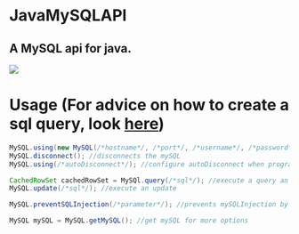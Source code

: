 # JavaMySQLAPI
## A MySQL api for java.

[![](https://jitpack.io/v/Zyonic-Software/JavaMySQLAPI.svg)](https://jitpack.io/#Zyonic-Software/JavaMySQLAPI)

# Usage (For advice on how to create a sql query, look [here](https://github.com/Daschi1/updated-java-sql-generator))

```java
MySQL.using(new MySQL(/*hostname*/, /*port*/, /*username*/, /*password*/, /*database*/)); //connect to a mySQL
MySQL.disconnect(); //disconnects the mySQL
MySQL.using(/*autoDisconnect*/); //configure autoDisconnect when program terminates

CachedRowSet cachedRowSet = MySQl.query(/*sql*/); //execute a query an recieve an CachedRowSet
MySQL.update(/*sql*/); //execute an update

MySQL.preventSQLInjection(/*parameter*/); //prevents mySQLInjection by adding comments for all ' and `

MySQL mySQL = MySQL.getMySQL(); //get mySQL for more options
```
